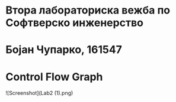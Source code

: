 # Втора лабораториска вежба по Софтверско инженерство
# Бојан Чупарко, 161547
# Control Flow Graph
![Screenshot](Lab2 (1).png)
